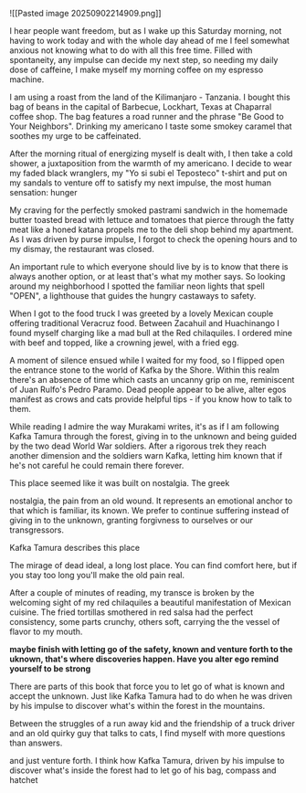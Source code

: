 ![[Pasted image 20250902214909.png]]


I hear people want freedom, but as I wake up this Saturday morning, not having to work today and with the whole day ahead of me I feel somewhat anxious not knowing what to do with all this free time. Filled with spontaneity, any impulse can decide my next step, so needing my daily dose of caffeine, I make myself my morning coffee on my espresso machine. 

I am using a roast from the land of the Kilimanjaro - Tanzania. I bought this bag of beans in the capital of Barbecue, Lockhart, Texas at Chaparral coffee shop. The bag features a road runner and the phrase "Be Good to Your Neighbors". Drinking my americano I taste some smokey caramel that soothes my urge to be caffeinated. 

After the morning ritual of energizing myself is dealt with, I then take a cold shower, a juxtaposition from the warmth of my americano. I decide to wear my faded black wranglers, my "Yo si subi el Teposteco" t-shirt and put on my sandals to venture off to satisfy my next impulse, the most human sensation: hunger

My craving for the perfectly smoked pastrami sandwich in the homemade butter toasted bread with lettuce and tomatoes that pierce through the fatty meat like a honed katana propels me to the deli shop behind my apartment. As I was driven by purse impulse, I forgot to check the opening hours and to my dismay, the restaurant was closed. 

An important rule to which everyone should live by is to know that there is always another option, or at least that's what my mother says. So looking around my neighborhood I spotted the familiar neon lights that spell "OPEN", a lighthouse that guides the hungry castaways to safety. 

When I got to the food truck I was greeted by a lovely Mexican couple offering traditional Veracruz food. Between Zacahuil and Huachinango I found myself charging like a mad bull at the Red chilaquiles. I ordered mine with beef and topped, like a crowning jewel, with a fried egg.  

A moment of silence ensued while I waited for my food, so I flipped open the entrance stone to the world of Kafka by the Shore. Within this realm there's an absence of time which casts an uncanny grip on me, reminiscent of Juan Rulfo's Pedro Paramo. Dead people appear to be alive, alter egos manifest as crows and cats provide helpful tips - if you know how to talk to them. 

While reading I admire the way Murakami writes, it's as if I am following Kafka Tamura through the forest, giving in to the unknown and being guided by the two dead World War soldiers. After a rigorous trek they reach another dimension and the soldiers warn Kafka, letting him known that if he's not careful he could remain there forever. 

This place seemed like it was built on nostalgia. The greek

nostalgia, the pain from an old wound. It represents an emotional anchor to that which is familiar, its known. We prefer to continue suffering instead of giving in to the unknown, granting forgivness to ourselves or our transgressors. 

Kafka Tamura describes this place 

The mirage of dead ideal, a long lost place. You can find comfort here, but if you stay too long you'll make the old pain real. 


After a couple of minutes of reading, my transce is broken by the welcoming sight of my red chilaquiles a beautiful manifestation of Mexican cuisine. The fried tortillas smothered in red salsa had the perfect consistency, some parts crunchy, others soft, carrying the the vessel of flavor to my mouth. 

**maybe finish with letting go of the safety, known and venture forth to the uknown, that's where discoveries happen. Have you alter ego remind yourself to be strong**

There are parts of this book that force you to let go of what is known and accept the unknown. Just like Kafka Tamura had to do when he was driven by his impulse to discover what's within the forest in the mountains. 


Between the struggles of a run away kid and the friendship of a truck driver and an old quirky guy that talks to cats, I find myself with more questions than answers. 

and just venture forth. I think how Kafka Tamura, driven by his impulse to discover what's inside the forest had to let go of his bag, compass and hatchet 